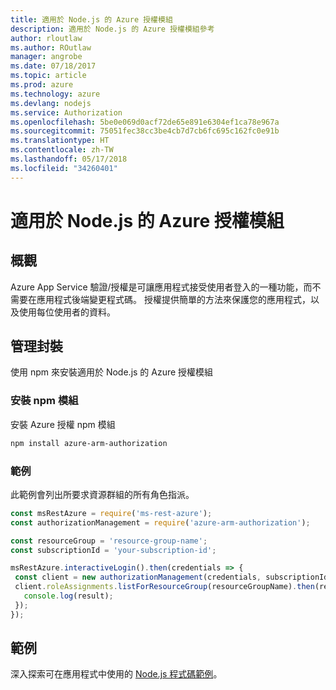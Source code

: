 ```yaml
---
title: 適用於 Node.js 的 Azure 授權模組
description: 適用於 Node.js 的 Azure 授權模組參考
author: rloutlaw
ms.author: ROutlaw
manager: angrobe
ms.date: 07/18/2017
ms.topic: article
ms.prod: azure
ms.technology: azure
ms.devlang: nodejs
ms.service: Authorization
ms.openlocfilehash: 5be0e069d0acf72de65e891e6304ef1ca78e967a
ms.sourcegitcommit: 75051fec38cc3be4cb7d7cb6fc695c162fc0e91b
ms.translationtype: HT
ms.contentlocale: zh-TW
ms.lasthandoff: 05/17/2018
ms.locfileid: "34260401"
---
```

# <a name="azure-authorization-modules-for-nodejs"></a>適用於 Node.js 的 Azure 授權模組

## <a name="overview"></a>概觀

Azure App Service 驗證/授權是可讓應用程式接受使用者登入的一種功能，而不需要在應用程式後端變更程式碼。 授權提供簡單的方法來保護您的應用程式，以及使用每位使用者的資料。

## <a name="management-package"></a>管理封裝

使用 npm 來安裝適用於 Node.js 的 Azure 授權模組

### <a name="install-the-npm-module"></a>安裝 npm 模組

安裝 Azure 授權 npm 模組

```bash
npm install azure-arm-authorization
```

### <a name="example"></a>範例

此範例會列出所要求資源群組的所有角色指派。

```javascript
const msRestAzure = require('ms-rest-azure');
const authorizationManagement = require('azure-arm-authorization');

const resourceGroup = 'resource-group-name';
const subscriptionId = 'your-subscription-id';

msRestAzure.interactiveLogin().then(credentials => {
 const client = new authorizationManagement(credentials, subscriptionId);
 client.roleAssignments.listForResourceGroup(resourceGroupName).then(result => {
   console.log(result);
 });
});
```

## <a name="samples"></a>範例

深入探索可在應用程式中使用的 [Node.js 程式碼範例](https://azure.microsoft.com/resources/samples/?platform=nodejs)。
